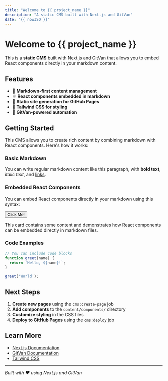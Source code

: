 ```yaml
---
title: "Welcome to {{ project_name }}"
description: "A static CMS built with Next.js and GitVan"
date: "{{ nowISO }}"
---
```


# Welcome to {{ project_name }}

This is a **static CMS** built with Next.js and GitVan that allows you to embed React components directly in your markdown content.

## Features

- 📝 **Markdown-first content management**
- ⚛️ **React components embedded in markdown**
- 🚀 **Static site generation for GitHub Pages**
- 🎨 **Tailwind CSS for styling**
- 🔧 **GitVan-powered automation**

## Getting Started

This CMS allows you to create rich content by combining markdown with React components. Here's how it works:

### Basic Markdown

You can write regular markdown content like this paragraph, with **bold text**, *italic text*, and [links](https://example.com).

### Embedded React Components

You can embed React components directly in your markdown using this syntax:

<Button variant="primary" size="lg">Click Me!</Button>

<Card title="Sample Card" description="This is a card component embedded in markdown">

This card contains some content and demonstrates how React components can be embedded directly in markdown files.

</Card>

### Code Examples

```javascript
// You can include code blocks
function greet(name) {
  return `Hello, ${name}!`;
}

greet('World');
```

## Next Steps

1. **Create new pages** using the `cms:create-page` job
2. **Add components** to the `content/components/` directory
3. **Customize styling** in the CSS files
4. **Deploy to GitHub Pages** using the `cms:deploy` job

## Learn More

- [Next.js Documentation](https://nextjs.org/docs)
- [GitVan Documentation](https://gitvan.dev)
- [Tailwind CSS](https://tailwindcss.com)

---

*Built with ❤️ using Next.js and GitVan*


